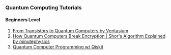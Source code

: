### **Quantum Computing Tutorials**

#### Beginners Level
1. [From Transistors to Quantum Computers by Veritasium](https://www.youtube.com/watch?v=IcrBqCFLHIY&list=PLkahZjV5wKe_dajngssVLffaCh2gbq55_&index=1)
2. [How Quantum Computers Break Encryption | Shor's Algorithm Explained by minutephysics](https://www.youtube.com/watch?v=lvTqbM5Dq4Q)
3. [Quantum Computer Programming w/ Qiskit](https://youtu.be/aPCZcv-5qfA)
